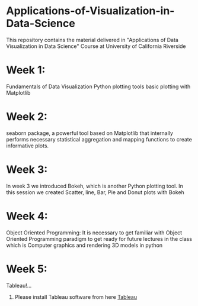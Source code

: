 # Applications-of-Visualization-in-Data-Science
This repository contains the material delivered in "Applications of Data Visualization in Data Science" Course at University of  California Riverside

# Week 1: 
Fundamentals of Data Visualization
Python plotting tools
basic plotting with Matplotlib

# Week 2: 
seaborn package, a powerful tool based on Matplotlib that internally performs necessary statistical aggregation and mapping functions to create informative plots.

# Week 3:
In week 3 we introduced Bokeh, which is another Python plotting tool. In this session we created Scatter, line, Bar, Pie and Donut plots with Bokeh

# Week 4:
Object Oriented Programming: It is necessary to get familiar with Object Oriented Programming paradigm to get ready for future lectures in the class which is Computer graphics and rendering 3D models in python

# Week 5: 
Tableau!...

1. Please install Tableau software from here [Tableau](https://public.tableau.com/app/discover)
